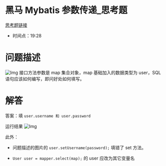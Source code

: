 # 黑马 Mybatis 参数传递\_思考题

[思考题链接](https://www.bilibili.com/video/BV1Qf4y1T7Hx?p=59&share_source=copy_web)

-   时间点：19:28

# 问题描述

![Img](https://typora-1313573096.cos.ap-guangzhou.myqcloud.com/typora/202210181818537.png)
接口方法参数是 map 集合对象，map 基础加入的数据类型为 user，SQL 语句应该如何编写，即问好处如何填写。

# 解答

答案：填 `user.username 和 user.password `

运行结果
![Img](https://typora-1313573096.cos.ap-guangzhou.myqcloud.com/typora/202210181818957.png)

此外：

-   问题描述的图片的 `user.setUsername(password);` 填错了 set 方法。

-   `User user = mapper.select(map);` 的 user 应改为其它变量名
